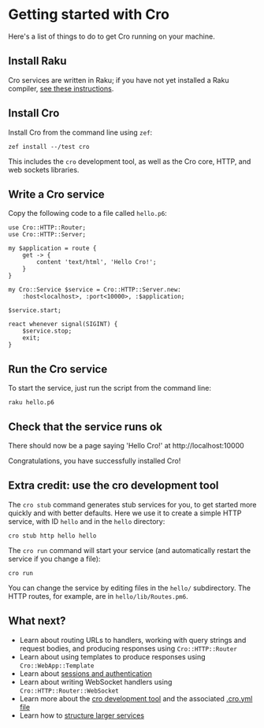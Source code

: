 # Getting started with Cro

Here's a list of things to do to get Cro running on your machine.

## Install Raku

Cro services are written in Raku; if you have not yet installed a Raku
compiler, [see these instructions](https://raku.org/downloads/).

## Install Cro

Install Cro from the command line using `zef`:

```
zef install --/test cro
```

This includes the `cro` development tool, as well as the Cro core, HTTP, and
web sockets libraries.

## Write a Cro service

Copy the following code to a file called `hello.p6`:

```
use Cro::HTTP::Router;
use Cro::HTTP::Server;

my $application = route {
    get -> {
        content 'text/html', 'Hello Cro!';
    }
}

my Cro::Service $service = Cro::HTTP::Server.new:
    :host<localhost>, :port<10000>, :$application;

$service.start;

react whenever signal(SIGINT) {
    $service.stop;
    exit;
}
```

## Run the Cro service

To start the service, just run the script from the command line:

```
raku hello.p6
```

## Check that the service runs ok

There should now be a page saying 'Hello Cro!' at http://localhost:10000

Congratulations, you have successfully installed Cro!

## Extra credit: use the cro development tool

The `cro stub` command generates stub services for you, to get started more
quickly and with better defaults. Here we use it to create a simple HTTP
service, with ID `hello` and in the `hello` directory:

```
cro stub http hello hello
```

The `cro run` command will start your service (and automatically restart the
service if you change a file):

```
cro run
```

You can change the service by editing files in the `hello/` subdirectory. The
HTTP routes, for example, are in `hello/lib/Routes.pm6`.

## What next?

* Learn about routing URLs to handlers, working with query strings and request
  bodies, and producing responses using `Cro::HTTP::Router`
* Learn about using templates to produce responses using `Cro::WebApp::Template`
* Learn about [sessions and authentication](/docs/http-auth-and-sessions)
* Learn about writing WebSocket handlers using `Cro::HTTP::Router::WebSocket`
* Learn more about the [cro development tool](/docs/cro-tool) and the associated
  [.cro.yml file](/docs/cro-yml)
* Learn how to [structure larger services](/docs/structuring-services)
